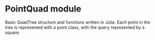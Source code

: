 # PointQuad module

Basic QuadTree structure and functions written in Julia. Each point in the tree is represented with a point class, with the query represented by a square. 
